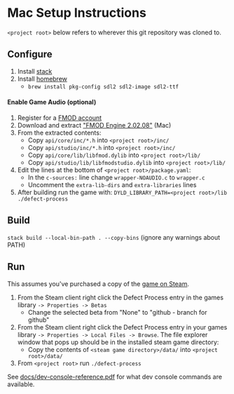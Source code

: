 # Mac Setup Instructions
`<project root>` below refers to wherever this git repository was cloned to.

## Configure
1. Install [stack](https://docs.haskellstack.org/en/stable/README/#how-to-install)
1. Install [homebrew](https://brew.sh)
   - `brew install pkg-config sdl2 sdl2-image sdl2-ttf`

#### Enable Game Audio (optional)
1. Register for a [FMOD account](https://www.fmod.com/profile/register)
1. Download and extract ["FMOD Engine 2.02.08"](https://fmod.com/download#fmodengine) (Mac)
1. From the extracted contents:
   - Copy `api/core/inc/*.h` into `<project root>/inc/`
   - Copy `api/studio/inc/*.h` into `<project root>/inc/`
   - Copy `api/core/lib/libfmod.dylib` into `<project root>/lib/`
   - Copy `api/studio/lib/libfmodstudio.dylib` into `<project root>/lib/`
1. Edit the lines at the bottom of `<project root>/package.yaml`:
   - In the `c-sources:` line change `wrapper-NOAUDIO.c` to `wrapper.c`
   - Uncomment the `extra-lib-dirs` and `extra-libraries` lines
1. After building run the game with: `DYLD_LIBRARY_PATH=<project root>/lib ./defect-process`

## Build
`stack build --local-bin-path . --copy-bins` (ignore any warnings about PATH)

## Run
This assumes you've purchased a copy of the [game on Steam](https://store.steampowered.com/app/1136730/Defect_Process/).

1. From the Steam client right click the Defect Process entry in the games library `-> Properties -> Betas`
   - Change the selected beta from "None" to "github - branch for github"
1. From the Steam client right click the Defect Process entry in your games library `-> Properties -> Local Files -> Browse`. The file explorer window that pops up should be in the installed steam game directory:
   - Copy the contents of `<steam game directory>/data/` into `<project root>/data/`
1. From `<project root>` run `./defect-process`

See [docs/dev-console-reference.pdf](https://github.com/incoherentsoftware/defect-process/blob/main/docs/dev-console-reference.pdf) for what dev console commands are available.

